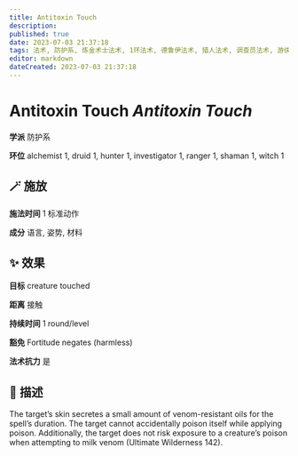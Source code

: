 ```yaml
---
title: Antitoxin Touch
description: 
published: true
date: 2023-07-03 21:37:18
tags: 法术, 防护系, 炼金术士法术, 1环法术, 德鲁伊法术, 猎人法术, 调查员法术, 游侠法术, 萨满法术, 女巫法术
editor: markdown
dateCreated: 2023-07-03 21:37:18
---
```


# **Antitoxin Touch** *Antitoxin Touch*

**学派** 防护系 

**环位** alchemist 1, druid 1, hunter 1, investigator 1, ranger 1, shaman 1, witch 1

## 🪄 施放

**施法时间** 1 标准动作

**成分** 语言, 姿势, 材料

## ✨ 效果 

**目标** creature touched 

**距离** 接触  

**持续时间** 1 round/level 

**豁免** Fortitude negates (harmless)

**法术抗力** 是

## 📖 描述

The target&rsquo;s skin secretes a small amount of venom-resistant oils for the spell&rsquo;s duration. The target cannot accidentally poison itself while applying poison. Additionally, the target does not risk exposure to a creature&rsquo;s poison when attempting to milk venom (Ultimate Wilderness 142).
    